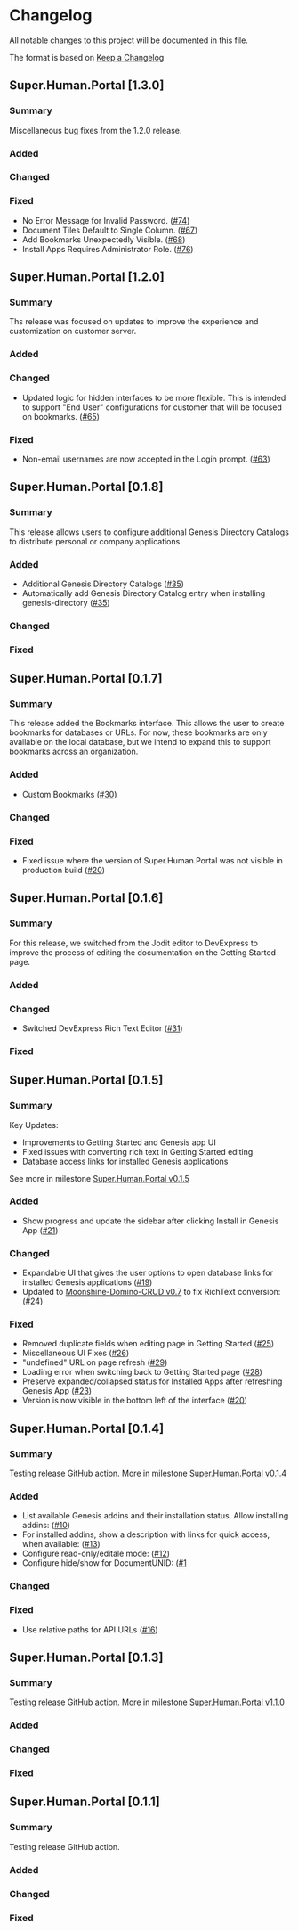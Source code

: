 # Changelog
All notable changes to this project will be documented in this file.

The format is based on [Keep a Changelog](http://keepachangelog.com/en/1.0.0/) 

## Super.Human.Portal [1.3.0]

### Summary

Miscellaneous bug fixes from the 1.2.0 release.


### Added


### Changed


### Fixed

* No Error Message for Invalid Password. ([#74](https://github.com/Moonshine-IDE/Super.Human.Portal/issues/74))
* Document Tiles Default to Single Column. ([#67](https://github.com/Moonshine-IDE/Super.Human.Portal/issues/67))
* Add Bookmarks Unexpectedly Visible.  ([#68](https://github.com/Moonshine-IDE/Super.Human.Portal/issues/68))
* Install Apps Requires Administrator Role.  ([#76](https://github.com/Moonshine-IDE/Super.Human.Portal/issues/75))



## Super.Human.Portal [1.2.0]

### Summary

Ths release was focused on updates to improve the experience and customization on customer server.


### Added


### Changed

* Updated logic for hidden interfaces to be more flexible.  This is intended to support "End User" configurations for customer that will be focused on bookmarks.  ([#65](https://github.com/Moonshine-IDE/Super.Human.Portal/issues/65))

### Fixed

* Non-email usernames are now accepted in the Login prompt.  ([#63](https://github.com/Moonshine-IDE/Super.Human.Portal/issues/63))


## Super.Human.Portal [0.1.8]

### Summary

This release allows users to configure additional Genesis Directory Catalogs to distribute personal or company applications.

### Added

* Additional Genesis Directory Catalogs ([#35](https://github.com/Moonshine-IDE/Super.Human.Portal/issues/35))
* Automatically add Genesis Directory Catalog entry when installing genesis-directory ([#35](https://github.com/Moonshine-IDE/Super.Human.Portal/issues/35))

### Changed

### Fixed



## Super.Human.Portal [0.1.7]

### Summary

This release added the Bookmarks interface.  This allows the user to create bookmarks for databases or URLs.  For now, these bookmarks are only available on the local database, but we intend to expand this to support bookmarks across an organization.

### Added

* Custom Bookmarks ([#30](https://github.com/Moonshine-IDE/Super.Human.Portal/issues/30))

### Changed

### Fixed

* Fixed issue where the version of Super.Human.Portal was not visible in production build ([#20](https://github.com/Moonshine-IDE/Super.Human.Portal/issues/20))

## Super.Human.Portal [0.1.6]

### Summary

For this release, we switched from the Jodit editor to DevExpress to improve the process of editing the documentation on the Getting Started page.

### Added


### Changed

* Switched DevExpress Rich Text Editor ([#31](https://github.com/Moonshine-IDE/Super.Human.Portal/issues/310))

### Fixed


## Super.Human.Portal [0.1.5]

### Summary

Key Updates:
- Improvements to Getting Started and Genesis app UI
- Fixed issues with converting rich text in Getting Started editing
- Database access links for installed Genesis applications

See more in milestone [Super.Human.Portal v0.1.5](https://github.com/Moonshine-IDE/Super.Human.Portal/milestone/3)

### Added

* Show progress and update the sidebar after clicking Install in Genesis App ([#21](https://github.com/Moonshine-IDE/Super.Human.Portal/issues/21))

### Changed

* Expandable UI that gives the user options to open database links for installed Genesis applications ([#19](https://github.com/Moonshine-IDE/Super.Human.Portal/issues/19))
* Updated to [Moonshine-Domino-CRUD v0.7]() to fix RichText conversion:  ([#24](https://github.com/Moonshine-IDE/Super.Human.Portal/issues/24))

### Fixed

* Removed duplicate fields when editing page in Getting Started ([#25](https://github.com/Moonshine-IDE/Super.Human.Portal/issues/25))
* Miscellaneous UI Fixes ([#26](https://github.com/Moonshine-IDE/Super.Human.Portal/issues/26))
* "undefined" URL on page refresh ([#29](https://github.com/Moonshine-IDE/Super.Human.Portal/issues/29))
* Loading error when switching back to Getting Started page ([#28](https://github.com/Moonshine-IDE/Super.Human.Portal/issues/28))
* Preserve expanded/collapsed status for Installed Apps  after refreshing Genesis App ([#23](https://github.com/Moonshine-IDE/Super.Human.Portal/issues/23))
* Version is now visible in the bottom left of the interface ([#20](https://github.com/Moonshine-IDE/Super.Human.Portal/issues/20))

## Super.Human.Portal [0.1.4]

### Summary

Testing release GitHub action. More in milestone [Super.Human.Portal v0.1.4](https://github.com/Moonshine-IDE/Super.Human.Portal/milestone/2)

### Added

* List available Genesis addins and their installation status.  Allow installing addins: ([#10](https://github.com/Moonshine-IDE/Super.Human.Portal/issues/10))
* For installed addins, show a description with links for quick access, when available: ([#13](https://github.com/Moonshine-IDE/Super.Human.Portal/issues/13))
* Configure read-only/editale mode:  ([#12](https://github.com/Moonshine-IDE/Super.Human.Portal/issues/12))
* Configure hide/show for DocumentUNID:  ([#1](https://github.com/Moonshine-IDE/Super.Human.Portal/issues/1)

### Changed

### Fixed

* Use relative paths for API URLs ([#16](https://github.com/Moonshine-IDE/Super.Human.Portal/issues/16))


## Super.Human.Portal [0.1.3]

### Summary

Testing release GitHub action. More in milestone [Super.Human.Portal v1.1.0](https://github.com/Moonshine-IDE/Super.Human.Portal/milestone/2)

### Added

### Changed

### Fixed



## Super.Human.Portal [0.1.1]

### Summary

Testing release GitHub action.

### Added

### Changed

### Fixed
